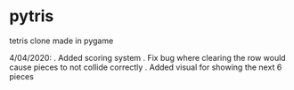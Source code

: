 # pytris
tetris clone made in pygame

4/04/2020:
. Added scoring system
. Fix bug where clearing the row would cause pieces to not collide correctly
. Added visual for showing the next 6 pieces
